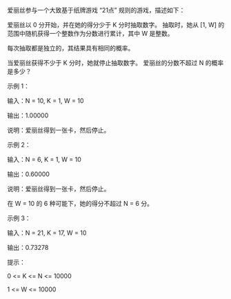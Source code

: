 爱丽丝参与一个大致基于纸牌游戏 “21点” 规则的游戏，描述如下：

爱丽丝以 0 分开始，并在她的得分少于 K 分时抽取数字。 抽取时，她从 [1, W] 的范围中随机获得一个整数作为分数进行累计，其中 W 是整数。

每次抽取都是独立的，其结果具有相同的概率。

当爱丽丝获得不少于 K 分时，她就停止抽取数字。 爱丽丝的分数不超过 N 的概率是多少？

示例 1：

输入：N = 10, K = 1, W = 10

输出：1.00000

说明：爱丽丝得到一张卡，然后停止。

示例 2：

输入：N = 6, K = 1, W = 10

输出：0.60000

说明：爱丽丝得到一张卡，然后停止。

在 W = 10 的 6 种可能下，她的得分不超过 N = 6 分。

示例 3：

输入：N = 21, K = 17, W = 10

输出：0.73278

提示：

0 <= K <= N <= 10000

1 <= W <= 10000

